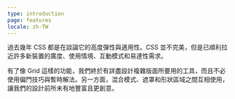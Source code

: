 ```yaml
---
type: introduction
page: features
locale: zh-TW
---
```


過去幾年 CSS 都是在談論它的高度彈性與適用性。CSS 並不完美，但是已順利拉近許多新裝置的廣度、使用情境、互動模式和易達性需求。

有了像 Grid 這樣的功能，我們終於有詳盡設計複雜版面所要用的工具，而且不必使用偏門技巧與暫時解法。另一方面，混合模式、遮罩和形狀區域之間互相使用，讓我們的設計前所未有地豐富且更創意。
